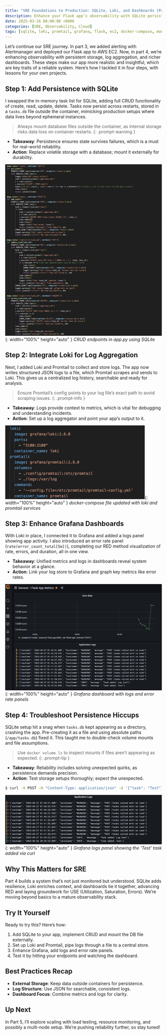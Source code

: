 ```yaml
---
title: "SRE Foundations to Production: SQLite, Loki, and Dashboards (Part 4)"
description: Enhance your Flask app’s observability with SQLite persistence, Loki log aggregation, and advanced Grafana dashboards in this SRE-focused guide.
date: 2025-03-26 08:00:00 +0800
categories: [SRE, Observability, Cloud]
tags: [sqlite, loki, promtail, grafana, flask, ec2, docker-compose, monitoring, devops, cloud, observability]
---
```


Let’s continue our SRE journey. In part 3, we added alerting with Alertmanager and deployed our Flask app to AWS EC2. Now, in part 4, we’re enhancing observability with persistent storage, log aggregation, and richer dashboards. These steps make our app more realistic and insightful, which are key traits of a reliable system. Here’s how I tackled it in four steps, with lessons for your own projects.

## Step 1: Add Persistence with SQLite
I swapped the in-memory task list for SQLite, adding full CRUD functionality of create, read, update, delete. Tasks now persist across restarts, stored in a `tasks.db` file outside the container, mimicking production setups where data lives beyond ephemeral instances.

  > Always mount database files outside the container, as internal storage risks data loss on container restarts.
  {: .prompt-warning }

- **Takeaway**: Persistence ensures state survives failures, which is a must for real-world reliability.
- **Action**: Replace volatile storage with a database; mount it externally for durability.
  
![Desktop View](/assets/img/posts/20250326/sqlite.png){: width="100%" height="auto" }
_CRUD endpoints in app.py using SQLite_

## Step 2: Integrate Loki for Log Aggregation
Next, I added Loki and Promtail to collect and store logs. The app now writes structured JSON logs to a file, which Promtail scrapes and sends to Loki. This gives us a centralized log history, searchable and ready for analysis.

  > Ensure Promtail’s config points to your log file’s exact path to avoid scraping issues.
  {: .prompt-info }

- **Takeaway**: Logs provide context to metrics, which is vital for debugging and understanding incidents.
- **Action**: Set up a log aggregator and point your app’s output to it.

![Desktop View](/assets/img/posts/20250326/docker-compose-loki-promtail.png){: width="100%" height="auto" }
_docker-compose file updated with loki and promtail services_

## Step 3: Enhance Grafana Dashboards
With Loki in place, I connected it to Grafana and added a logs panel showing app activity. I also introduced an error rate panel (`rate(error_count_total[5m])`), completing our RED method visualization of rate, errors, and duration, all in one view.

- **Takeaway**: Unified metrics and logs in dashboards reveal system behavior at a glance.
- **Action**: Link your log store to Grafana and graph key metrics like error rates.

![Desktop View](/assets/img/posts/20250326/app-logs-error-rate.png){: width="100%" height="auto" }
_Grafana dashboard with logs and error rate panels_

## Step 4: Troubleshoot Persistence Hiccups
SQLite setup hit a snag when `tasks.db` kept appearing as a directory, crashing the app. Pre-creating it as a file and using absolute paths (`/app/tasks.db`) fixed it. This taught me to double-check volume mounts and file assumptions.

  > Use `docker volume ls` to inspect mounts if files aren’t appearing as expected.
  {: .prompt-tip }

- **Takeaway**: Reliability includes solving unexpected quirks, as persistence demands precision.
- **Action**: Test storage setups thoroughly; expect the unexpected.
  
```bash
$ curl -X POST -H "Content-Type: application/json" -d '{"task": "Test"}' http://localhost:5000/tasks
```
![Desktop View](/assets/img/posts/20250326/sqlite-log-test.png){: width="100%" height="auto" }
_Grafana logs panel showing the 'Test' task added via curl_

## Why This Matters for SRE
Part 4 builds a system that’s not just monitored but understood. SQLite adds resilience, Loki enriches context, and dashboards tie it together, advancing RED and laying groundwork for USE (Utilization, Saturation, Errors). We’re moving beyond basics to a mature observability stack.

## Try It Yourself
Ready to try this? Here’s how:
1. Add SQLite to your app, implement CRUD and mount the DB file externally.
2. Set up Loki and Promtail, pipe logs through a file to a central store.
3. Enhance Grafana, add logs and error rate panels.
4. Test it by hitting your endpoints and watching the dashboard.

## Best Practices Recap
- **External Storage**: Keep data outside containers for persistence.
- **Log Structure**: Use JSON for searchable, consistent logs.
- **Dashboard Focus**: Combine metrics and logs for clarity.

## Up Next
In Part 5, I’ll explore scaling with load testing, resource monitoring, and possibly a multi-node setup. We’re pushing reliability further, so stay tuned!